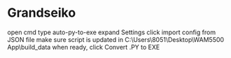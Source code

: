 # Grandseiko
open cmd
type auto-py-to-exe
expand Settings
click import config from JSON file
make sure script is updated in C:\Users\8051\Desktop\WAM5500 App\build_data
when ready, click Convert .PY to EXE
